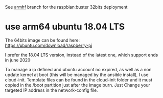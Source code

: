 
See [armhf](https://github.com/frederic-blanc/rpi-k8s/tree/armhf) branch for the raspbian:buster 32bits deployment<br/>

# use arm64 ubuntu 18.04 LTS
The 64bits image can be found here: https://ubuntu.com/download/raspberry-pi

I prefer the 18.04 LTS version, instead of the latest one, which support ends in june 2020

To manage a ip defined and ubuntu account no expired, as well as a non update kernel at boot (this will be managed by the ansible install), I use cloud-init. Template files can be found in the cloud-init folder and it must copied in the /boot partition just after the image burn. Just Change your targeted IP address in the network-config file.
